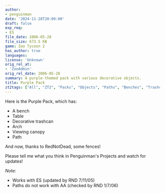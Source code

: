 ```yaml
---
author:
- penguinman
date: '2024-11-28T20:00:00'
draft: false
exp_req:
- ES
file_date: 2006-05-28
file_size: 673.5 KB
game: Zoo Tycoon 2
has_author: true
languages:
license: 'Unknown'
orig_rel_at:
- 'ZooAdmin'
orig_rel_date: 2006-05-28
summary: A purple-themed pack with various decorative objects.
title: Purple Pack
zt2tags: ["All", "ZT2", "Packs", "Objects", "Paths", "Benches", "Trashcans", "Tables", "Arches", "Canopies", "Fences", "Scenery", "Theme Packs"]
---
```

Here is the Purple Pack, which has:  
- A bench  
- Table  
- Decorative trashcan  
- Arch  
- Viewing canopy  
- Path  

And now, thanks to RedNotDead, some fences!  

Please tell me what you think in Penguinman's Projects and watch for updates!  

*Note:*  
- Works with ES (updated by RND 7/11/05)  
- Paths do not work with AA (checked by RND 1/7/06)  
